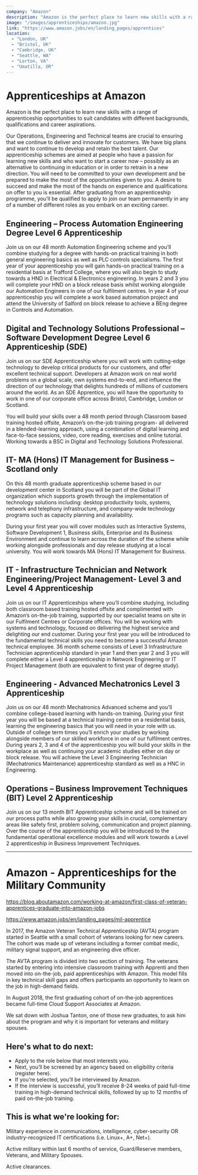 ```yaml
---
company: "Amazon"
description: "Amazon is the perfect place to learn new skills with a range of apprenticeship opportunities to suit candidates with different backgrounds, qualifications and career aspirations."
image: "/images/apprenticeships/amazon.jpg"
link: "https://www.amazon.jobs/en/landing_pages/apprentices"
location:
  - "London, UK"
  - "Bristol, UK"
  - "Cambridge, UK"
  - "Seattle, WA"
  - "Lorton, VA"
  - "Umatilla, OR"
---
```


# Apprenticeships at Amazon

Amazon is the perfect place to learn new skills with a range of apprenticeship opportunities to suit candidates with different backgrounds, qualifications and career aspirations.

Our Operations, Engineering and Technical teams are crucial to ensuring that we continue to deliver and innovate for customers. We have big plans and want to continue to develop and retain the best talent. Our apprenticeship schemes are aimed at people who have a passion for learning new skills and who want to start a career now – possibly as an alternative to continuing in education or in order to retrain in a new direction. You will need to be committed to your own development and be prepared to make the most of the opportunities given to you. A desire to succeed and make the most of the hands on experience and qualifications on offer to you is essential. After graduating from an apprenticeship programme, you’ll be qualified to apply to join our team permanently in any of a number of different roles as you embark on an exciting career.

## Engineering – Process Automation Engineering Degree Level 6 Apprenticeship

Join us on our 48 month Automation Engineering scheme and you’ll combine studying for a degree with hands-on practical training in both general engineering basics as well as PLC controls specialisms. The first year of your apprenticeship you will gain hands-on practical training on a residential basis at Trafford College, where you will also begin to study towards a HND in Electrical & Electronics engineering. In years 2 and 3 you will complete your HND on a block release basis whilst working alongside our Automation Engineers in one of our fulfilment centres. In year 4 of your apprenticeship you will complete a work based automation project and attend the University of Salford on block release to achieve a BEng degree in Controls and Automation.

## Digital and Technology Solutions Professional – Software Development Degree Level 6 Apprenticeship (SDE)

Join us on our SDE Apprenticeship where you will work with cutting-edge technology to develop critical products for our customers, and offer excellent technical support. Developers at Amazon work on real world problems on a global scale, own systems end-to-end, and influence the direction of our technology that delights hundreds of millions of customers around the world. As an SDE Apprentice, you will have the opportunity to work in one of our corporate office across Bristol, Cambridge, London or Scotland.

You will build your skills over a 48 month period through Classroom based training hosted offsite, Amazon’s on-the-job training program- all delivered in a blended-learning approach, using a combination of digital learning and face-to-face sessions, video, core reading, exercises and online tutorial. Working towards a BSC in Digital and Technology Solutions Professional.

## IT- MA (Hons) IT Management for Business – Scotland only

On this 48 month graduate apprenticeship scheme based in our development center in Scotland you will be part of the Global IT organization which supports growth through the implementation of technology solutions including: desktop productivity tools, systems, network and telephony infrastructure, and company-wide technology programs such as capacity planning and availability.

During your first year you will cover modules such as Interactive Systems, Software Development 1, Business skills, Enterprise and its Business Environment and continue to learn across the duration of the scheme while working alongside professionals and day release studying at a local university. You will work towards MA (Hons) IT Management for Business.

## IT - Infrastructure Technician and Network Engineering/Project Management- Level 3 and Level 4 Apprenticeship

Join us on our IT Apprenticeships where you’ll combine studying, including both classroom based training hosted offsite and complimented with Amazon’s on-the-job training, supported by our specialist teams on site in our Fulfilment Centres or Corporate offices. You will be working with systems and technology, focused on delivering the highest service and delighting our end customer. During your first year you will be introduced to the fundamental technical skills you need to become a successful Amazon technical employee. 36 month scheme consists of Level 3 Infrastructure Technician apprenticeship standard in year 1 and then year 2 and 3 you will complete either a Level 4 apprenticeship in Network Engineering or IT Project Management (both are equivalent to first year of degree study).

## Engineering - Advanced Mechatronics Level 3 Apprenticeship

Join us on our 48 month Mechatronics Advanced scheme and you’ll combine college-based learning with hands-on training. During your first year you will be based at a technical training centre on a residential basis, learning the engineering basics that you will need in your role with us. Outside of college term times you’ll enrich your studies by working alongside members of our skilled workforce in one of our fulfilment centres. During years 2, 3 and 4 of the apprenticeship you will build your skills in the workplace as well as continuing your academic studies either on day or block release. You will achieve the Level 3 Engineering Technician (Mechatronics Maintenance) apprenticeship standard as well as a HNC in Engineering.

## Operations – Business Improvement Techniques (BIT) Level 2 Apprenticeship

Join us on our 13 month BIT Apprenticeship scheme and will be trained on our process paths while also growing your skills in crucial, complementary areas like safety first, problem solving, communication and project planning. Over the course of the apprenticeship you will be introduced to the fundamental operational excellence modules and will work towards a Level 2 apprenticeship in Business Improvement Techniques.

---

# Amazon - Apprenticeships for the Military Community

https://blog.aboutamazon.com/working-at-amazon/first-class-of-veteran-apprentices-graduate-into-amazon-jobs

https://www.amazon.jobs/en/landing_pages/mil-apprentice

In 2017, the Amazon Veteran Technical Apprenticeship (AVTA) program started in Seattle with a small cohort of veterans looking for new careers. The cohort was made up of veterans including a former combat medic, military signal support, and an engineering dive officer.

The AVTA program is divided into two section of training. The veterans started by entering into intensive classroom training with Apprenti and then moved into on-the-job, paid apprenticeships with Amazon. This model fills in key technical skill gaps and offers participants an opportunity to learn on the job in high-demand fields.

In August 2018, the first graduating cohort of on-the-job apprentices became full-time Cloud Support Associates at Amazon.

We sat down with Joshua Tanton, one of those new graduates, to ask him about the program and why it is important for veterans and military spouses.

## Here's what to do next:

- Apply to the role below that most interests you.
- Next, you’ll be screened by an agency based on eligibility criteria (register here).
- If you're selected, you’ll be interviewed by Amazon.
- If the interview is successful, you’ll receive 8-24 weeks of paid full-time training in high-demand technical skills, followed by up to 12 months of paid on-the-job training.

## This is what we're looking for:

Military experience in communications, intelligence, cyber-security OR industry-recognized IT certifications (i.e. Linux+, A+, Net+).

Active military within last 6 months of service, Guard/Reserve members, Veterans, and Military Spouses.

Active clearances.
